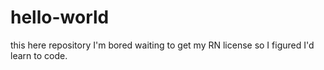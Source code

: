 # hello-world
this here repository
I'm bored waiting to get my RN license so I figured I'd learn to code. 
